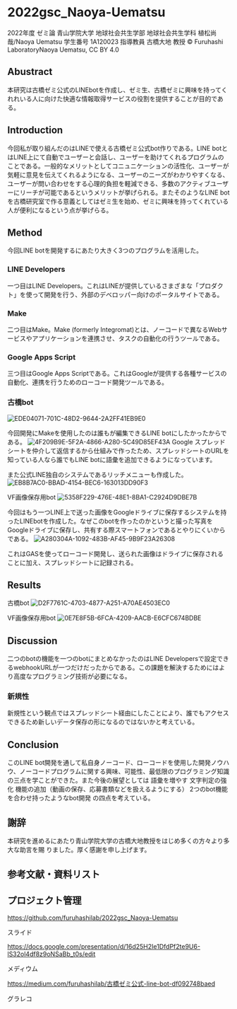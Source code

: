 # 2022gsc_Naoya-Uematsu
2022年度 ゼミ論
青山学院大学 地球社会共生学部 地球社会共生学科
植松尚哉/Naoya Uematsu
学生番号 1A120023
指導教員 古橋大地 教授
© Furuhashi LaboratoryNaoya Uematsu, CC BY 4.0

## Abustract
本研究は古橋ゼミ公式のLINEbotを作成し、ゼミ生、古橋ゼミに興味を持ってくれれいる人に向けた快適な情報取得サービスの役割を提供することが目的である。

## Introduction
今回私が取り組んだのはLINEで使える古橋ゼミ公式bot作りである。LINE botとはLINE上にて自動でユーザーと会話し、ユーザーを助けてくれるプログラムのことである。一般的なメリットとしてコニュニケーションの活性化、ユーザーが気軽に意見を伝えてくれるようになる、ユーザーのニーズがわかりやすくなる、ユーザーが問い合わせをする心理的負担を軽減できる、多数のアクティブユーザーにリーチが可能であるというメリットが挙げられる。またそのようなLINE botを古橋研究室で作る意義としてはゼミ生を始め、ゼミに興味を持ってくれている人が便利になるという点が挙げらる。

## Method
今回LINE botを開発するにあたり大きく3つのプログラムを活用した。

### LINE Developers

一つ目はLINE Developers。これはLINEが提供しているさまざまな「プロダクト」を使って開発を行う、外部のデベロッパー向けのポータルサイトである。

### Make

二つ目はMake。Make (formerly Integromat)とは、ノーコードで異なるWebサービスやアプリケーションを連携させ、タスクの自動化の行うツールである。

### Google Apps Script
三つ目はGoogle Apps Scriptである。これはGoogleが提供する各種サービスの自動化、連携を行うためのローコード開発ツールである。

### 古橋bot
![EDE04071-701C-48D2-9644-2A2FF41EB9E0](https://user-images.githubusercontent.com/93098277/216643178-96800f58-3018-4520-91f3-05981b9d14c2.jpeg)

今回開発にMakeを使用したのは誰もが編集できるLINE botにしたかったからである。
![4F209B9E-5F2A-4866-A280-5C49D85EF43A](https://user-images.githubusercontent.com/93098277/216643308-ab59a825-b6db-4320-ab60-21e9e9037dbc.png)
Google スプレッドシートを仲介して返信するから仕組みで作ったため、スプレッドシートのURLを知っている人なら誰でもLINE botに語彙を追加できるようになっています。

また公式LINE独自のシステムであるリッチメニューも作成した。
![EB8B7AC0-BBAD-4154-BEC6-163013DD90F3](https://user-images.githubusercontent.com/93098277/216643520-b904f23d-b0a4-4220-b98f-8b71040750c6.jpeg)


VF画像保存用bot
![5358F229-476E-48E1-8BA1-C2924D9DBE7B](https://user-images.githubusercontent.com/93098277/216643559-2342dc38-e5c4-4040-967c-f83174d28212.jpeg)

今回はもう一つLINE上で送った画像をGoogleドライブに保存するシステムを持ったLINEbotを作成した。なぜこのbotを作ったのかというと撮った写真をGoogleドライブに保存し、共有する際スマートフォンであるとやりにくいからである。
![A280304A-1092-483B-AF45-9B9F23A26308](https://user-images.githubusercontent.com/93098277/216643676-1fba3050-2a0c-4e32-aabb-945122735d10.jpeg)

これはGASを使ってローコード開発し、送られた画像はドライブに保存されることに加え、スプレッドシートに記録される。

## Results
古橋bot
![D2F7761C-4703-4877-A251-A70AE4503EC0](https://user-images.githubusercontent.com/93098277/216643792-85664587-e0f7-4031-837d-a77a74d32733.jpeg)

VF画像保存用bot
 ![0E7E8F5B-6FCA-4209-AACB-E6CFC674BDBE](https://user-images.githubusercontent.com/93098277/216643929-7254a516-0d15-4c63-afb0-085c26e5f595.jpeg)


## Discussion
二つのbotの機能を一つのbotにまとめなかったのはLINE Developersで設定できるwebhookURLが一つだけだったからである。この課題を解決するためにはより高度なプログラミング技術が必要になる。

### 新規性
新規性という観点ではスプレッドシート経由にしたことにより、誰でもアクセスできるため新しいデータ保存の形になるのではないかと考えている。

## Conclusion
このLINE bot開発を通して私自身ノーコード、ローコードを使用した開発ノウハウ、ノーコードプログラムに関する興味、可能性、最低限のプログラミング知識の三点を学ことができた。また今後の展望としては
語彙を増やす
文字判定の強化
機能の追加（動画の保存、応募書類などを扱えるようにする）
2つのbot機能を合わせ持ったようなbot開発
の四点を考えている。

## 謝辞

本研究を進めるにあたり青山学院大学の古橋大地教授をはじめ多くの方々より多大な助言を賜 りました。厚く感謝を申し上げます。

## 参考文献・資料リスト

## プロジェクト管理

https://github.com/furuhashilab/2022gsc_Naoya-Uematsu

スライド

https://docs.google.com/presentation/d/16d25H2Ie1DfdPf2te9U6-lS32ol4df8z9oNSaBb_t0s/edit

メディウム

https://medium.com/furuhashilab/古橋ゼミ公式-line-bot-df092748baed

グラレコ
